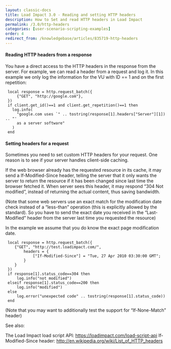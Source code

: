 ```yaml
---
layout: classic-docs
title: Load Impact 3.0 - Reading and setting HTTP headers
description: How to Set and read HTTP headers in Load Impact
permalink: /3.0/http-headers
categories: [user-scenario-scripting-examples]
order: 4
redirect_from: /knowledgebase/articles/835719-http-headers
---
```


#### Reading HTTP headers from a response

You have a direct access to the HTTP headers in the response from the server. For example, we can read a header from a request and log it.  In this example we only log the information for the VU with ID == 1 and on the first repetition:

```
 local response = http.request_batch({
     {"GET", "http://google.com"},
 })
 if client.get_id()==1 and client.get_repetition()==1 then
   log.info(
     "google.com uses `" .. tostring(response[1].headers["Server"][1]) .. "'
     as a server software"
   )
 end
 ```

#### Setting headers for a request
Sometimes you need to set custom HTTP headers for your request. One reason is to see if your server handles client-side caching.

If the web browser already has the requested resource in its cache, it may send a If-Modified-Since header, telling the server that it only wants the server to return the resource if it has been changed since last time the browser fetched it. When server sees this header, it may respond “304 Not modified”, instead of returning the actual content, thus saving bandwidth.

(Note that some web servers use an exact match for the modification date check instead of a “less-than” operation (this is explicitly allowed by the standard). So you have to send the exact date you received in the “Last-Modified” header from the server last time you requested the resource)

In the example we assume that you do know the exact page modification date.

```
 local response = http.request_batch({
    {"GET", "http://test.loadimpact.com/",
        headers = {
            ["If-Modified-Since"] = "Tue, 27 Apr 2010 03:30:00 GMT";
        }
    }
 })
 if response[1].status_code==304 then
     log.info("not modified")
 elseif response[1].status_code==200 then
     log.info("modified")
 else
     log.error("unexpected code" .. tostring(response[1].status_code))
 end
```

(Note that you may want to additionally test the support for “If-None-Match” header)

See also:

The Load Impact load script API: https://loadimpact.com/load-script-api
If-Modified-Since header: http://en.wikipedia.org/wiki/List_of_HTTP_headers
